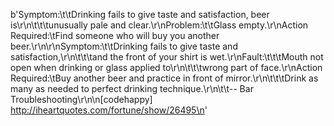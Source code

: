 b'Symptom:\t\tDrinking fails to give taste and satisfaction, beer is\r\n\t\t\tunusually pale and clear.\r\nProblem:\t\tGlass empty.\r\nAction Required:\tFind someone who will buy you another beer.\r\n\r\nSymptom:\t\tDrinking fails to give taste and satisfaction,\r\n\t\t\tand the front of your shirt is wet.\r\nFault:\t\t\tMouth not open when drinking or glass applied to\r\n\t\t\twrong part of face.\r\nAction Required:\tBuy another beer and practice in front of mirror.\r\n\t\t\tDrink as many as needed to perfect drinking technique.\r\n\t\t-- Bar Troubleshooting\r\n\n[codehappy] http://iheartquotes.com/fortune/show/26495\n'